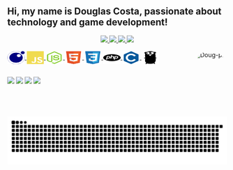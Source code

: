 ## Hi, my name is Douglas Costa, passionate about technology and game development!
<div align="center">
  <a href="https://github.com/k7doug">
  <img height="150em" src="https://github-readme-stats.vercel.app/api?username=k7doug&show_icons=true&theme=transparent&count_private=true"/>
  <img height="150em" src="https://github-readme-stats.vercel.app/api/top-langs/?username=k7doug&layout=compact&langs_count=7&theme=transparent&count_private=true"/>
  <img height="100em" src="https://spotify-github-profile.vercel.app/api/view.svg?uid=314kelkhwdeiegkzdlfsbvu7mmpy&redirect=true][https://spotify-github-profile.vercel.app/api/view.svg?uid=314kelkhwdeiegkzdlfsbvu7mmpy&cover_image=true&theme=natemoo-re&show_offline=true&bar_color=53b14f&bar_color_cover=true)">
  <img height="160em" src="https://lanyard.cnrad.dev/api/686489824546390026?borderRadius=5px&hideTimestamp=true&hideUser=true">
	  
</div>
<div style="display: inline_block"><br>
  <img align="center" alt="Doug-lua" height="30" width="40" src="https://raw.githubusercontent.com/devicons/devicon/master/icons/lua/lua-plain.svg" href="#">
  <img align="center" alt="Doug-Js" height="30" width="40" src="https://raw.githubusercontent.com/devicons/devicon/master/icons/javascript/javascript-plain.svg">
  <img align="center" alt="Doug-nodejs" height="30" width="40" src="https://raw.githubusercontent.com/devicons/devicon/master/icons/nodejs/nodejs-plain.svg">
  <img align="center" alt="Doug-HTML" height="30" width="40" src="https://raw.githubusercontent.com/devicons/devicon/master/icons/html5/html5-original.svg">
  <img align="center" alt="Doug-CSS" height="30" width="40" src="https://raw.githubusercontent.com/devicons/devicon/master/icons/css3/css3-original.svg">
  <img align="center" alt="Doug-php" height="30" width="40" src="https://raw.githubusercontent.com/devicons/devicon/master/icons/php/php-plain.svg">
  <img align="center" alt="Doug-nodejs" height="30" width="40" src="https://raw.githubusercontent.com/devicons/devicon/master/icons/c/c-plain.svg">
  <img align="center" alt="Doug-go" height="30" width="40" src="https://raw.githubusercontent.com/devicons/devicon/master/icons/go/go-plain.svg">
  
  <img align="right" alt="Doug-pic" height="150" style="border-radius:50px;" src="https://cdn.discordapp.com/attachments/902229771717595226/945551094644342845/Webp.net-gifmaker_1.gif">
</div>
  
  ##
 
<div> 
  <a href="https://instagram.com/index.doug" target="_blank"><img src="https://img.shields.io/badge/-Instagram-%23E4405F?style=for-the-badge&logo=instagram&logoColor=white" target="_blank"></a>
<a href="https://www.twitch.tv/k7doug" target="_blank"><img src="https://img.shields.io/badge/Twitch-9146FF?style=for-the-badge&logo=twitch&logoColor=white" target="_blank"></a>
 <a href="https://discord.com/users/686489824546390026" target="_blank"><img src="https://img.shields.io/badge/Discord-7289DA?style=for-the-badge&logo=discord&logoColor=white" target="_blank"></a> 
  <a href = "mailto:douglas.codebr@gmail.com"><img src="https://img.shields.io/badge/-Gmail-%23333?style=for-the-badge&logo=gmail&logoColor=white" target="_blank"></a>
 
  ![Snake animation](https://github.com/k7doug/k7doug/blob/output/github-contribution-grid-snake.svg)
 
</div>
